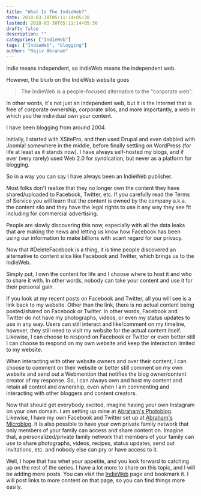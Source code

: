 ```yaml
---
title: "What Is The IndieWeb?"
date: 2018-03-30T05:11:14+05:30
lastmod: 2018-03-30T05:11:14+05:30
draft: false
description: ""
categories: ["IndieWeb"]
tags: ["IndieWeb", "blogging"]
author: "Rajiv Abraham"
---
```


Indie means independent, so IndieWeb means the independent web.

However, the blurb on the IndieWeb website goes

> The IndieWeb is a people-focused alternative to the "corporate web".

In other words, it's not just an independent web, but it is the Internet that is free of corporate ownership, corporate silos, and more importantly, a web in which you the individual own your content.

I have been blogging from around 2004.

Initially, I started with XSitePro, and then used Drupal and even dabbled with Joomla! somewhere in the middle, before finally settling on WordPress (for life at least as it stands now). I have always self-hosted my blogs, and if ever (very rarely) used Web 2.0 for syndication, but never as a platform for blogging.

So in a way you can say I have always been an IndieWeb publisher.

Most folks don't realize that they no longer own the content they have shared/uploaded to Facebook, Twitter, etc. If you carefully read the Terms of Service you will learn that the content is owned by the company a.k.a. the content silo and they have the legal rights to use it any way they see fit including for commercial advertising.

People are slowly discovering this now, especially with all the data leaks that are making the news and letting us know how Facebook has been using our information to make billions with scant regard for our privacy.

Now that #DeleteFacebook is a thing, it is time people discovered an alternative to content silos like Facebook and Twitter, which brings us to the IndieWeb.

Simply put, I own the content for life and I choose where to host it and who to share it with. In other words, nobody can take your content and use it for their personal gain.

If you look at my recent posts on Facebook and Twitter, all you will see is a link back to my website. Other than the link, there is no actual content being posted/shared on Facebook or Twitter. In other words, Facebook and Twitter do not have my photographs, videos, or even my status updates to use in any way. Users can still interact and like/comment on my timeline, however, they still need to visit my website for the actual content itself. Likewise, I can choose to respond on Facebook or Twitter or even better still I can choose to respond on my own website and keep the interaction limited to my website.

When interacting with other website owners and over their content, I can choose to comment on their website or better still comment on my own website and send out a Webmention that notifies the blog owner/content creator of my response. So, I can always own and host my content and retain all control and ownership, even when I am commenting and interacting with other bloggers and content creators.

Now that should get everybody excited, imagine having your own Instagram on your own domain. I am setting up mine at <a href="https://abraham.one/" target="_blank" rel="noopener">Abraham's Photoblog</a>. Likewise, I have my own Facebook and Twitter set up at <a href="https://abraham.uno/" target="_blank" rel="noopener">Abraham&apos;s Microblog</a>. It is also possible to have your own private family network that only members of your family can access and share content on. Imagine that, a personalized/private family network that members of your family can use to share photographs, videos, recipes, status updates, send out invitations, etc. and nobody else can pry or have access to it.

Well, I hope that has whet your appetite, and you look forward to catching up on the rest of the series. I have a lot more to share on this topic, and I will be adding more posts. You can visit the [IndieWeb](https://abraham.uno/indieweb/) page and bookmark it. I will post links to more content on that page, so you can find things more easily.